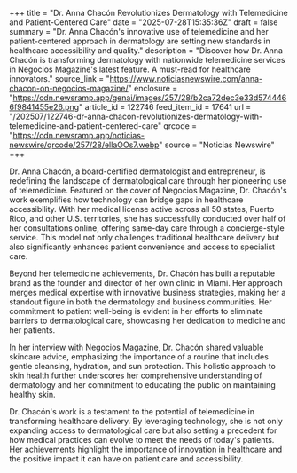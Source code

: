 +++
title = "Dr. Anna Chacón Revolutionizes Dermatology with Telemedicine and Patient-Centered Care"
date = "2025-07-28T15:35:36Z"
draft = false
summary = "Dr. Anna Chacón's innovative use of telemedicine and her patient-centered approach in dermatology are setting new standards in healthcare accessibility and quality."
description = "Discover how Dr. Anna Chacón is transforming dermatology with nationwide telemedicine services in Negocios Magazine's latest feature. A must-read for healthcare innovators."
source_link = "https://www.noticiasnewswire.com/anna-chacon-on-negocios-magazine/"
enclosure = "https://cdn.newsramp.app/genai/images/257/28/b2ca72dec3e33d5744466f9841455e26.png"
article_id = 122746
feed_item_id = 17641
url = "/202507/122746-dr-anna-chacon-revolutionizes-dermatology-with-telemedicine-and-patient-centered-care"
qrcode = "https://cdn.newsramp.app/noticias-newswire/qrcode/257/28/ellaOOs7.webp"
source = "Noticias Newswire"
+++

<p>Dr. Anna Chacón, a board-certified dermatologist and entrepreneur, is redefining the landscape of dermatological care through her pioneering use of telemedicine. Featured on the cover of Negocios Magazine, Dr. Chacón's work exemplifies how technology can bridge gaps in healthcare accessibility. With her medical license active across all 50 states, Puerto Rico, and other U.S. territories, she has successfully conducted over half of her consultations online, offering same-day care through a concierge-style service. This model not only challenges traditional healthcare delivery but also significantly enhances patient convenience and access to specialist care.</p><p>Beyond her telemedicine achievements, Dr. Chacón has built a reputable brand as the founder and director of her own clinic in Miami. Her approach merges medical expertise with innovative business strategies, making her a standout figure in both the dermatology and business communities. Her commitment to patient well-being is evident in her efforts to eliminate barriers to dermatological care, showcasing her dedication to medicine and her patients.</p><p>In her interview with Negocios Magazine, Dr. Chacón shared valuable skincare advice, emphasizing the importance of a routine that includes gentle cleansing, hydration, and sun protection. This holistic approach to skin health further underscores her comprehensive understanding of dermatology and her commitment to educating the public on maintaining healthy skin.</p><p>Dr. Chacón's work is a testament to the potential of telemedicine in transforming healthcare delivery. By leveraging technology, she is not only expanding access to dermatological care but also setting a precedent for how medical practices can evolve to meet the needs of today's patients. Her achievements highlight the importance of innovation in healthcare and the positive impact it can have on patient care and accessibility.</p>